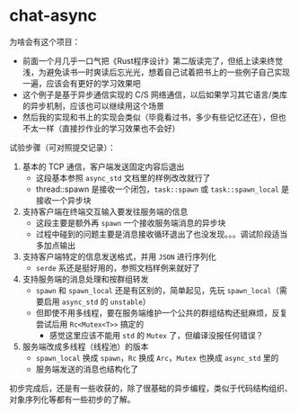 # chat-async

为啥会有这个项目：
* 前面一个月几乎一口气把《Rust程序设计》第二版读完了，但纸上读来终觉浅，为避免读书一时爽读后忘光光，想着自己试着把书上的一些例子自己实现一遍，应该会有更好的学习效果吧
* 这个例子是基于异步通信实现的 C/S 网络通信，以后如果学习其它语言/类库的异步机制，应该也可以继续用这个场景
* 然后我的实现和书上的实现会类似（毕竟看过书，多少有些记忆还在），但也不太一样（直接抄作业的学习效果也不会好）

试验步骤（可对照提交记录）：
1. 基本的 TCP 通信，客户端发送固定内容后退出
   * 这段基本参照 `async_std` 文档里的样例改改就行了
   * thread::spawn 是接收一个闭包，`task::spawn` 或 `task::spawn_local` 是接收一个异步块
2. 支持客户端在终端交互输入要发往服务端的信息
   * 这段主要是额外再 `spawn` 一个接收服务端消息的异步块
   * 过程中碰到的问题主要是消息接收循环退出了也没发现。。。调试阶段适当多加点输出
3. 支持客户端特定的信息发送格式，并用 `JSON` 进行序列化
   * `serde` 系还是挺好用的，参照文档样例来就好了
4. 支持服务端的消息处理和按群组转发
   * `spawn` 和 `spawn_local` 还是有区别的，简单起见，先玩 `spawn_local`（需要启用 `async_std` 的 `unstable`）
   * 但即使不用多线程，要在服务端维护一个公共的群组结构还挺麻烦，反复尝试后用 `Rc<Mutex<T>>` 搞定的
     * 感觉这里应该不能用 `std` 的 `Mutex` 了，但编译没报任何错误？
5. 服务端改成多线程（线程池）的版本
   * `spawn_local` 换成 `spawn`，`Rc` 换成 `Arc`，`Mutex` 也换成 `async_std` 里的
   * 服务端发送的消息也结构化了

初步完成后，还是有一些收获的，除了很基础的异步编程，类似于代码结构组织、对象序列化等都有一些初步的了解。
